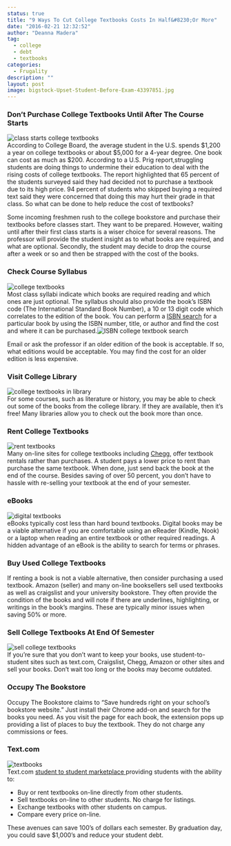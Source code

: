 ```yaml
---
status: true
title: "9 Ways To Cut College Textbooks Costs In Half&#8230;Or More"
date: "2016-02-21 12:32:52"
author: "Deanna Madera"
tag:
  - college
  - debt
  - textbooks
categories:
  - Frugality
description: ""
layout: post
image: bigstock-Upset-Student-Before-Exam-43397851.jpg
---
```


### Don’t Purchase College Textbooks Until After The Course Starts

![class starts college textbooks](/posts/bigstock-Students-In-Class-Paying-Atten-3917132.jpg)  
According to College Board, the average student in the U.S. spends $1,200 a year on college textbooks or about $5,000 for a 4-year degree. One book can cost as much as $200. According to a U.S. Prig report,struggling students are doing things to undermine their education to deal with the rising costs of college textbooks. The report highlighted that 65 percent of the students surveyed said they had decided not to purchase a textbook due to its high price. 94 percent of students who skipped buying a required text said they were concerned that doing this may hurt their grade in that class. So what can be done to help reduce the cost of textbooks?

Some incoming freshmen rush to the college bookstore and purchase their textbooks before classes start. They want to be prepared. However, waiting until after their first class starts is a wiser choice for several reasons. The professor will provide the student insight as to what books are required, and what are optional. Secondly, the student may decide to drop the course after a week or so and then be strapped with the cost of the books.

### Check Course Syllabus

![college textbooks](/posts/bigstock-Teacher-with-Course-Requiremen-81662462-951x1024.jpg)  
Most class syllabi indicate which books are required reading and which ones are just optional. The syllabus should also provide the book’s ISBN code (The International Standard Book Number), a 10 or 13 digit code which correlates to the edition of the book. You can perform a [ISBN search](https://www.isbnsearch.org/) for a particular book by using the ISBN number, title, or author and find the cost and where it can be purchased.![ISBN college textbook search](/posts/ISBN-lookup.jpg)

Email or ask the professor if an older edition of the book is acceptable. If so, what editions would be acceptable. You may find the cost for an older edition is less expensive.

### Visit College Library

![college textbooks in library](/posts/bigstock-people-knowledge-education-a-86349014.jpg)  
For some courses, such as literature or history, you may be able to check out some of the books from the college library. If they are available, then it’s free! Many libraries allow you to check out the book more than once.

### Rent College Textbooks

![rent textbooks](/posts/bigstock-Euphoric-Woman-Searching-Job-W-92315747.jpg)  
Many on-line sites for college textbooks including [Chegg](https://www.chegg.com/), offer textbook rentals rather than purchases. A student pays a lower price to rent than purchase the same textbook. When done, just send back the book at the end of the course. Besides saving of over 50 percent, you don’t have to hassle with re-selling your textbook at the end of your semester.

### eBooks

![digital textbooks](/posts/bigstock-E-learning-education-internet-89116919-1024x768.jpg)  
eBooks typically cost less than hard bound textbooks. Digital books may be a viable alternative if you are comfortable using an eReader (Kindle, Nook) or a laptop when reading an entire textbook or other required readings. A hidden advantage of an eBook is the ability to search for terms or phrases.

### Buy Used College Textbooks

If renting a book is not a viable alternative, then consider purchasing a used textbook. Amazon (seller) and many on-line booksellers sell used textbooks as well as craigslist and your university bookstore. They often provide the condition of the books and will note if there are underlines, highlighting, or writings in the book’s margins. These are typically minor issues when saving 50% or more.

### Sell College Textbooks At End Of Semester

![sell college textbooks](/posts/bigstock-Student-Books-82168352-865x1024.jpg)  
If you’re sure that you don’t want to keep your books, use student-to-student sites such as text.com, Craigslist, Chegg, Amazon or other sites and sell your books. Don’t wait too long or the books may become outdated.

### Occupy The Bookstore

Occupy The Bookstore claims to “Save hundreds right on your school’s bookstore website.” Just install their Chrome add-on and search for the books you need. As you visit the page for each book, the extension pops up providing a list of places to buy the textbook. They do not charge any commissions or fees.

### Text.com

![textbooks](/posts/textbooks-1-1024x396.jpg)  
Text.com [student to student marketplace ](https://texts.com/)providing students with the ability to:

- Buy or rent textbooks on-line directly from other students.
- Sell textbooks on-line to other students. No charge for listings.
- Exchange textbooks with other students on campus.
- Compare every price on-line.

These avenues can save 100’s of dollars each semester. By graduation day, you could save $1,000’s and reduce your student debt.
